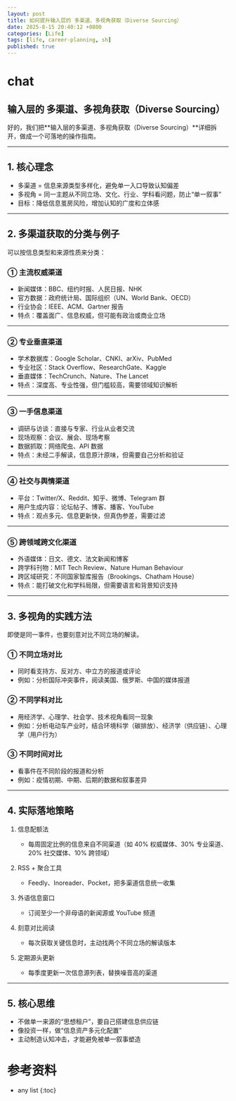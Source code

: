 ```yaml
---
layout: post
title: 如何提升输入层的 多渠道、多视角获取（Diverse Sourcing）
date: 2025-8-15 20:40:12 +0800
categories: [Life]
tags: [life, career-planning, sh]
published: true
---
```




# chat

## 输入层的 多渠道、多视角获取（Diverse Sourcing）

好的，我们把\*\*输入层的多渠道、多视角获取（Diverse Sourcing）\*\*详细拆开，做成一个可落地的操作指南。

---

## 1. 核心理念

* 多渠道 = 信息来源类型多样化，避免单一入口导致认知偏差
* 多视角 = 同一主题从不同立场、文化、行业、学科看问题，防止“单一叙事”
* 目标：降低信息茧房风险，增加认知的广度和立体感

---

## 2. 多渠道获取的分类与例子

可以按信息类型和来源性质来分类：

### ① 主流权威渠道

* 新闻媒体：BBC、纽约时报、人民日报、NHK
* 官方数据：政府统计局、国际组织（UN、World Bank、OECD）
* 行业协会：IEEE、ACM、Gartner 报告
* 特点：覆盖面广、信息权威，但可能有政治或商业立场

---

### ② 专业垂直渠道

* 学术数据库：Google Scholar、CNKI、arXiv、PubMed
* 专业社区：Stack Overflow、ResearchGate、Kaggle
* 垂直媒体：TechCrunch、Nature、The Lancet
* 特点：深度高、专业性强，但门槛较高，需要领域知识解析

---

### ③ 一手信息渠道

* 调研与访谈：直接与专家、行业从业者交流
* 现场观察：会议、展会、现场考察
* 数据抓取：网络爬虫、API 数据
* 特点：未经二手解读，信息原汁原味，但需要自己分析和验证

---

### ④ 社交与舆情渠道

* 平台：Twitter/X、Reddit、知乎、微博、Telegram 群
* 用户生成内容：论坛帖子、博客、播客、YouTube
* 特点：观点多元、信息更新快，但真伪参差，需要过滤

---

### ⑤ 跨领域跨文化渠道

* 外语媒体：日文、德文、法文新闻和博客
* 跨学科刊物：MIT Tech Review、Nature Human Behaviour
* 跨区域研究：不同国家智库报告（Brookings、Chatham House）
* 特点：能打破文化和学科局限，但需要语言和背景知识支持

---

## 3. 多视角的实践方法

即使是同一事件，也要刻意对比不同立场的解读。

### ① 不同立场对比

* 同时看支持方、反对方、中立方的报道或评论
* 例如：分析国际冲突事件，阅读美国、俄罗斯、中国的媒体报道

### ② 不同学科对比

* 用经济学、心理学、社会学、技术视角看同一现象
* 例如：分析电动车产业时，结合环境科学（碳排放）、经济学（供应链）、心理学（用户行为）

### ③ 不同时间对比

* 看事件在不同阶段的报道和分析
* 例如：疫情初期、中期、后期的数据和叙事差异

---

## 4. 实际落地策略

1. 信息配额法

   * 每周固定比例的信息来自不同渠道（如 40% 权威媒体、30% 专业渠道、20% 社交媒体、10% 跨领域）
2. RSS + 聚合工具

   * Feedly、Inoreader、Pocket，把多渠道信息统一收集
3. 外语信息窗口

   * 订阅至少一个非母语的新闻源或 YouTube 频道
4. 刻意对比阅读

   * 每次获取关键信息时，主动找两个不同立场的解读版本
5. 定期源头更新

   * 每季度更新一次信息源列表，替换噪音高的渠道

---

## 5. 核心思维

* 不做单一来源的“思想租户”，要自己搭建信息供应链
* 像投资一样，做“信息资产多元化配置”
* 主动制造认知冲击，才能避免被单一叙事塑造





# 参考资料

* any list
{:toc}